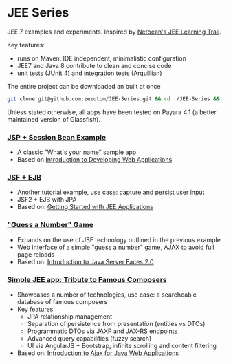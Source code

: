 # JEE Series
JEE 7 examples and experiments. Inspired by [Netbean's JEE Learning Trail](https://netbeans.org/kb/trails/java-ee.html).

Key features:
* runs on Maven: IDE independent, minimalistic configuration
* JEE7 and Java 8 contribute to clean and concise code
* unit tests (JUnit 4) and integration tests (Arquillian)

The entire project can be downloaded an built at once
```bash
git clone git@github.com:zezutom/JEE-Series.git && cd ./JEE-Series && mvn clean install
```
Unless stated otherwise, all apps have been tested on Payara 4.1 (a better maintained version of Glassfish).

### [JSP + Session Bean Example](web-jsp-bean)
* A classic "What's your name" sample app
* Based on [Introduction to Developing Web Applications](https://netbeans.org/kb/docs/web/quickstart-webapps.html)

### [JSF + EJB](web-jsf-ejb)
* Another tutorial example, use case: capture and persist user input
* JSF2 + EJB with JPA
* Based on: [Getting Started with JEE Applications](https://netbeans.org/kb/docs/javaee/javaee-gettingstarted.html)

### ["Guess a Number" Game](web-jsf-ajax)
* Expands on the use of JSF technology outlined in the previous example
* Web interface of a simple "guess a number" game, AJAX to avoid full page reloads
* Based on: [Introduction to Java Server Faces 2.0](https://netbeans.org/kb/docs/web/jsf20-intro.html)

### [Simple JEE app: Tribute to Famous Composers](web-jsf-ajax-rest)
* Showcases a number of technologies, use case: a searcheable database of famous composers
* Key features:
  * JPA relationship management
  * Separation of persistence from presentation (entities vs DTOs)
  * Programmatic DTOs via JAXP and JAX-RS endpoints
  * Advanced query capabilities (fuzzy search)
  * UI via AngularJS + Bootstrap, infinite scrolling and content filtering
* Based on: [Introduction to Ajax for Java Web Applications](https://netbeans.org/kb/docs/web/ajax-quickstart.html)